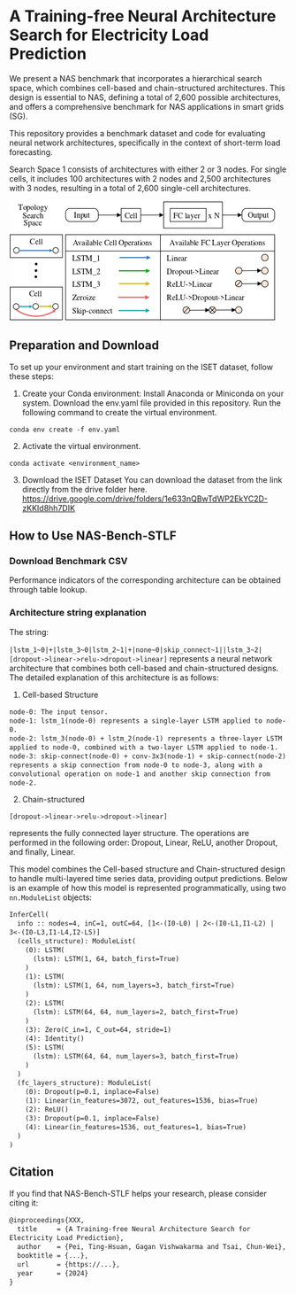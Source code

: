 # A Training-free Neural Architecture Search for Electricity Load Prediction
We present a NAS benchmark that incorporates a hierarchical search space, which combines cell-based and chain-structured architectures. This design is essential to NAS, defining a total of 2,600 possible architectures, and offers a comprehensive benchmark for NAS applications in smart grids (SG).

This repository provides a benchmark dataset and code for evaluating neural network architectures, specifically in the context of short-term load forecasting.

Search Space 1 consists of architectures with either 2 or 3 nodes. For single cells, it includes 100 architectures with 2 nodes and 2,500 architectures with 3 nodes, resulting in a total of 2,600 single-cell architectures.

![image](https://github.com/tinghsuan1214/Benchmark/blob/main/Figure/the_def_space_page.jpg)
## Preparation and Download
To set up your environment and start training on the ISET dataset, follow these steps:
1. Create your Conda environment:
   Install Anaconda or Miniconda on your system.
   Download the env.yaml file provided in this repository.
   Run the following command to create the virtual environment.
```
conda env create -f env.yaml
```
2. Activate the virtual environment.
```
conda activate <environment_name>
```
3. Download the ISET Dataset
   You can download the dataset from the link directly from the drive folder here.
   https://drive.google.com/drive/folders/1e633nQBwTdWP2EkYC2D-zKKId8hh7DIK
   

<!-- 4. Pre-trained model
   You can download the dataset from the link directly from the drive folder here.
   https://drive.google.com/drive/folders/1vbDJNpT2Ie0V3D8G6Pmj1d02cxm4t_BU?usp=drive_link -->
   
## How to Use NAS-Bench-STLF
### Download Benchmark CSV

Performance indicators of the corresponding architecture can be obtained through table lookup.

### Architecture string explanation

The string:

`|lstm_1~0|+|lstm_3~0|lstm_2~1|+|none~0|skip_connect~1||lstm_3~2|[dropout->linear->relu->dropout->linear]`
represents a neural network architecture that combines both cell-based and chain-structured designs. The detailed explanation of this architecture is as follows:

1. Cell-based Structure
```
node-0: The input tensor.
node-1: lstm_1(node-0) represents a single-layer LSTM applied to node-0.
node-2: lstm_3(node-0) + lstm_2(node-1) represents a three-layer LSTM applied to node-0, combined with a two-layer LSTM applied to node-1.
node-3: skip-connect(node-0) + conv-3x3(node-1) + skip-connect(node-2) represents a skip connection from node-0 to node-3, along with a convolutional operation on node-1 and another skip connection from node-2.
```
2. Chain-structured
```
[dropout->linear->relu->dropout->linear]
```
represents the fully connected layer structure. The operations are performed in the following order: Dropout, Linear, ReLU, another Dropout, and finally, Linear.

This model combines the Cell-based structure and Chain-structured design to handle multi-layered time series data, providing output predictions. Below is an example of how this model is represented programmatically, using two `nn.ModuleList` objects:

```
InferCell(
  info :: nodes=4, inC=1, outC=64, [1<-(I0-L0) | 2<-(I0-L1,I1-L2) | 3<-(I0-L3,I1-L4,I2-L5)]
  (cells_structure): ModuleList(
    (0): LSTM(
      (lstm): LSTM(1, 64, batch_first=True)
    )
    (1): LSTM(
      (lstm): LSTM(1, 64, num_layers=3, batch_first=True)
    )
    (2): LSTM(
      (lstm): LSTM(64, 64, num_layers=2, batch_first=True)
    )
    (3): Zero(C_in=1, C_out=64, stride=1)
    (4): Identity()
    (5): LSTM(
      (lstm): LSTM(64, 64, num_layers=3, batch_first=True)
    )
  )
  (fc_layers_structure): ModuleList(
    (0): Dropout(p=0.1, inplace=False)
    (1): Linear(in_features=3072, out_features=1536, bias=True)
    (2): ReLU()
    (3): Dropout(p=0.1, inplace=False)
    (4): Linear(in_features=1536, out_features=1, bias=True)
  )
)
```
## Citation
If you find that NAS-Bench-STLF helps your research, please consider citing it:
```
@inproceedings{XXX,
  title     = {A Training-free Neural Architecture Search for Electricity Load Prediction},
  author    = {Pei, Ting-Hsuan, Gagan Vishwakarma and Tsai, Chun-Wei},
  booktitle = {...},
  url       = {https://...},
  year      = {2024}
}
```
